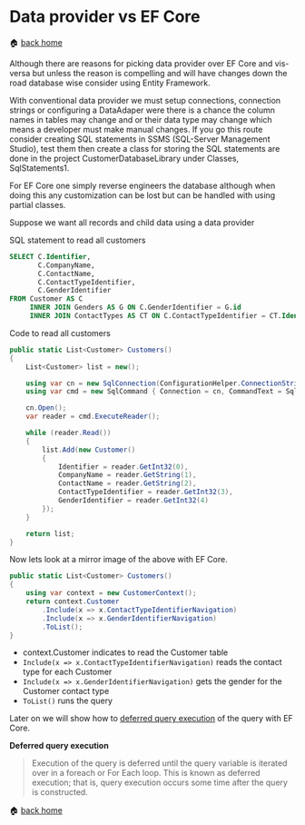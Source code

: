 # Data provider vs EF Core

:house:  [back home](readme.md)

Although there are reasons for picking data provider over EF Core and vis-versa but unless the reason is compelling and will have changes down the road database wise consider using Entity Framework.

With conventional data provider we must setup connections, connection strings or configuring a DataAdaper were there is a chance the column names in tables may change and or their data type may change which means a developer must make manual changes. If you go this route consider creating SQL statements in SSMS (SQL-Server Management Studio), test them then create a class for storing the SQL statements are done in the project CustomerDatabaseLibrary under Classes, SqlStatements1.

For EF Core one simply reverse engineers the database although when doing this any customization can be lost but can be handled with using partial classes.

Suppose we want all records and child data using a data provider

SQL statement to read all customers

```sql
SELECT C.Identifier, 
       C.CompanyName, 
       C.ContactName, 
       C.ContactTypeIdentifier, 
       C.GenderIdentifier
FROM Customer AS C
     INNER JOIN Genders AS G ON C.GenderIdentifier = G.id
     INNER JOIN ContactTypes AS CT ON C.ContactTypeIdentifier = CT.Identifier;
```

Code to read all customers

```csharp
public static List<Customer> Customers()
{
    List<Customer> list = new();

    using var cn = new SqlConnection(ConfigurationHelper.ConnectionString());
    using var cmd = new SqlCommand { Connection = cn, CommandText = SqlStatements1.GetCustomers };

    cn.Open();
    var reader = cmd.ExecuteReader();

    while (reader.Read())
    {
        list.Add(new Customer()
        {
            Identifier = reader.GetInt32(0), 
            CompanyName = reader.GetString(1), 
            ContactName = reader.GetString(2), 
            ContactTypeIdentifier = reader.GetInt32(3),
            GenderIdentifier = reader.GetInt32(4)
        });
    }

    return list;
}
```

Now lets look at a mirror image of the above with EF Core.

```csharp
public static List<Customer> Customers()
{
    using var context = new CustomerContext();
    return context.Customer
        .Include(x => x.ContactTypeIdentifierNavigation)
        .Include(x => x.GenderIdentifierNavigation)
        .ToList();
}
```

- context.Customer indicates to read the Customer table
- `Include(x => x.ContactTypeIdentifierNavigation)` reads the contact type for each Customer
- `Include(x => x.GenderIdentifierNavigation)` gets the gender for the Customer contact type
- `ToList()` runs the query

Later on we will show how to [deferred query execution](https://docs.microsoft.com/en-us/dotnet/framework/data/adonet/ef/language-reference/query-execution#deferred-query-execution) of the query with EF Core.

**Deferred query execution**

>Execution of the query is deferred until the query variable is iterated over in a foreach or For Each loop. This is known as deferred execution; that is, query execution occurs some time after the query is constructed. 

:house:  [back home](readme.md)